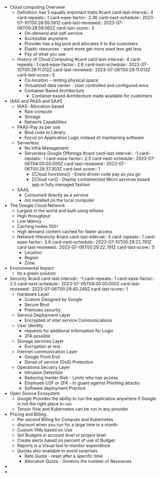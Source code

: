 - Cloud computing Overview
	- Definition: has 5 equally important traits #card
	  card-last-interval:: 4
	  card-repeats:: 1
	  card-ease-factor:: 2.36
	  card-next-schedule:: 2023-07-10T00:28:59.061Z
	  card-last-reviewed:: 2023-07-06T00:28:59.062Z
	  card-last-score:: 3
		- On-demand and self-service
		- Accessible anywhere
		- Provider has a big pool and allocates it to the customers
		- Elastic resources - want more get more want less get less
		- Pay of what you use
	- History of Cloud Computing #card
	  card-last-interval:: 4
	  card-repeats:: 1
	  card-ease-factor:: 2.6
	  card-next-schedule:: 2023-07-10T00:29:11.012Z
	  card-last-reviewed:: 2023-07-06T00:29:11.013Z
	  card-last-score:: 5
		- Co-location - renting physical space
		- Virtualized data center - User controlled and configured envs
		- Container Based Architecture
			- Container based Architecture made available for customers
- IAAS and PAAS and SAAS
	- IAAS- Allocation based
		- Raw compute
		- Storage
		- Network Capablilites
	- PAAS-Pay as per use
		- Bind code to Library
		- Focus on Application Logic instead of maintaining software
	- Serverless
		- No Infra Management
		- Serverless Google Offerings #card
		  card-last-interval:: -1
		  card-repeats:: 1
		  card-ease-factor:: 2.5
		  card-next-schedule:: 2023-07-06T04:00:00.000Z
		  card-last-reviewed:: 2023-07-06T00:29:37.303Z
		  card-last-score:: 1
			- [[Cloud functions]] - Event driven code pay as you go
			- [[Cloud run]] - Deploy containerized Micro services based app in fully managed fashion
	- SAAS
		- Consumed directly as a service
		- not installed on the local computer
- The Google Cloud Network
	- Largest in the world and built using billions
	- High throughput
	- Low latency
	- Caching nodes 100+
	- High demand content cached for faster access
	- Network Hierarchy #card
	  card-last-interval:: 4
	  card-repeats:: 1
	  card-ease-factor:: 2.6
	  card-next-schedule:: 2023-07-10T00:29:22.791Z
	  card-last-reviewed:: 2023-07-06T00:29:22.791Z
	  card-last-score:: 5
		- Location
		- Region
		- Zone
- Environmental Impact
	- Its a green solution
- Security #card
  card-last-interval:: -1
  card-repeats:: 1
  card-ease-factor:: 2.5
  card-next-schedule:: 2023-07-06T04:00:00.000Z
  card-last-reviewed:: 2023-07-06T00:29:40.249Z
  card-last-score:: 1
	- Hardware Layer
		- Custom Designed by Google
		- Secure Boot
		- Premises security
	- Service Deployment Layer
		- Encrypted of inter service Communications
	- User Identity
		- requests for additional Information for Login
		- 2FA possible
	- Storage services Layer
		- Encryption at rest
	- Internet communication Layer
		- Google Front End
		- Denial of service (DoS) Protection
	- Operationa Secutiry Layer
		- Intrusion Detection
		- Reducing Insider Risk - Limits who has access
		- Employee U2F or 2FA - to guard against Phishing attacks
		- Software deployment Practice
- Open Source Ecosystem
	- Google Provides the ability to run the application anywhere if Google is not the right place to run
	- Tensor flow and Kubernetes can be run in any provider
- Pricing and Billing
	- Per second Billing for Compute and Kubernetes
	- discount when you run for a large time in a month
	- Custom VMs based on Use
	- Set Budgets in account level or project level
	- Create alerts based on percent of use of Budget
	- Reports is a Visual tool to monitor expenditure
	- Quotas also available to avoid surprises
		- Rate Quota - reset after a specific time
		- Allocation Quota - Governs the number of Resources
-
-